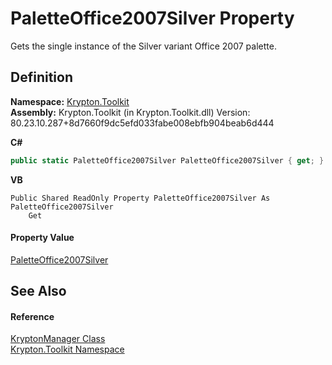 # PaletteOffice2007Silver Property


Gets the single instance of the Silver variant Office 2007 palette.



## Definition
**Namespace:** <a href="79d2eac2-21f4-54ff-7552-b20c33c30600.md">Krypton.Toolkit</a>  
**Assembly:** Krypton.Toolkit (in Krypton.Toolkit.dll) Version: 80.23.10.287+8d7660f9dc5efd033fabe008ebfb904beab6d444

**C#**
``` C#
public static PaletteOffice2007Silver PaletteOffice2007Silver { get; }
```
**VB**
``` VB
Public Shared ReadOnly Property PaletteOffice2007Silver As PaletteOffice2007Silver
	Get
```



#### Property Value
<a href="3eff7164-2e3b-1f2c-55d2-2b7d93f8b300.md">PaletteOffice2007Silver</a>

## See Also


#### Reference
<a href="fd000c89-b24b-9dde-c880-bccf31b10060.md">KryptonManager Class</a>  
<a href="79d2eac2-21f4-54ff-7552-b20c33c30600.md">Krypton.Toolkit Namespace</a>  
